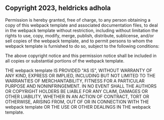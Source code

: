 ## Copyright 2023, heldricks adhola

Permission is hereby granted, free of charge, to any person obtaining a copy of this webpack template and associated documentation files, to deal in the webpack template without restriction, including without limitation the rights to use, copy, modify, merge, publish, distribute, sublicense, and/or sell copies of the webpack template, and to permit persons to whom the webpack template is furnished to do so, subject to the following conditions:

The above copyright notice and this permission notice shall be included in all copies or substantial portions of the webpack template.

THE webpack template IS PROVIDED "AS IS", WITHOUT WARRANTY OF ANY KIND, EXPRESS OR IMPLIED, INCLUDING BUT NOT LIMITED TO THE WARRANTIES OF MERCHANTABILITY, FITNESS FOR A PARTICULAR PURPOSE AND NONINFRINGEMENT. IN NO EVENT SHALL THE AUTHORS OR COPYRIGHT HOLDERS BE LIABLE FOR ANY CLAIM, DAMAGES OR OTHER LIABILITY, WHETHER IN AN ACTION OF CONTRACT, TORT OR OTHERWISE, ARISING FROM, OUT OF OR IN CONNECTION WITH THE webpack template OR THE USE OR OTHER DEALINGS IN THE webpack template.
